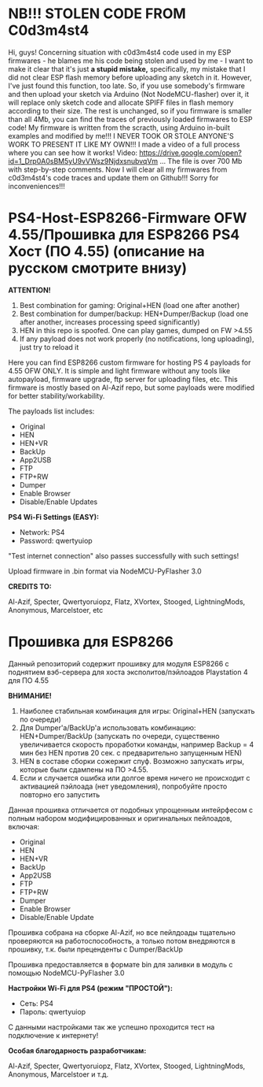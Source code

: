 # NB!!! STOLEN CODE FROM C0d3m4st4
Hi, guys! Concerning situation with c0d3m4st4 code used in my ESP firmwares - he blames me his code being stolen and used by me - I want to make it clear that it's just **a stupid mistake,** specifically, my mistake that I did not clear ESP flash memory before uploading any sketch in it. However, I've just found this function, too late. So, if you use somebody's firmware and then upload your sketch via Arduino (Not NodeMCU-flasher) over it, it will replace only sketch code and allocate SPIFF files in flash memory according to their size. The rest is unchanged, so if you firmware is smaller than all 4Mb, you can find the traces of previously loaded firmwares to ESP code! 
My firmware is written from the scracth, using Arduino in-built examples and modified by me!!! I NEVER TOOK OR STOLE ANYONE'S WORK TO PRESENT IT LIKE MY OWN!!!
I made a video of a full process where you can see how it works! Video: https://drive.google.com/open?id=1_Drp0A0sBM5yU9vVWsz9NjdxsnubvqVm … The file is over 700 Mb with step-by-step comments. Now I will clear all my firmwares from c0d3m4st4's code traces and update them on Github!!! Sorry for inconveniences!!!


# PS4-Host-ESP8266-Firmware OFW 4.55/Прошивка для ESP8266 PS4 Хост (ПО 4.55) (описание на русском смотрите внизу)

**ATTENTION!**
1. Best combination for gaming: Original+HEN (load one after another)
2. Best combination for dumper/backup: HEN+Dumper/Backup (load one after another, increases processing speed significantly)
3. HEN in this repo is spoofed. One can play games, dumped on FW >4.55
4. If any payload does not work properly (no notifications, long uploading), just try to reload it

Here you can find ESP8266 custom firmware for hosting PS 4 payloads for 4.55 OFW ONLY. It is simple and light firmware without any tools like autopayload, firmware upgrade, ftp server for uploading files, etc. This firmware is mostly based on Al-Azif repo, but some payloads were modified for better stability/workability.

The payloads list includes:
- Original
- HEN
- HEN+VR
- BackUp
- App2USB
- FTP
- FTP+RW
- Dumper
- Enable Browser
- Disable/Enable Updates

**PS4 Wi-Fi Settings (EASY):**
- Network: PS4
- Password: qwertyuiop

"Test internet connection" also passes successfully with such settings!

Upload firmware in .bin format via NodeMCU-PyFlasher 3.0 

**CREDITS TO:** 

Al-Azif, Specter, Qwertyoruiopz, Flatz, XVortex, Stooged, LightningMods, Anonymous, Marcelstoer, etc


# Прошивка для ESP8266
Данный репозиторий содержит прошивку для модуля ESP8266 с поднятием вэб-сервера для хоста эксполитов/пэйлоадов Playstation 4 для ПО 4.55

**ВНИМАНИЕ!**
1. Наиболее стабильная комбинация для игры: Original+HEN (запускать по очереди)
2. Для Dumper'а/BackUp'а использовать комбинацию: HEN+Dumper/BackUp (запускать по очереди, существенно увеличивается скорость проработки команды, например Backup = 4 мин без HEN против 20 сек. с предварительно запущенным HEN)
3. HEN в составе сборки сожержит спуф. Возможно запускать игры, которые были сдампены на ПО >4.55.
4. Если и случается ошибка или долгое время ничего не происходит с активацией пэйлоада (нет уведомления), попробуйте просто повторно его запустить

Данная прошивка отличается от подобных упрощенным интейрфесом с полным набором модифицированных и оригинальных пейлоадов, включая:
- Original
- HEN
- HEN+VR
- BackUp
- App2USB
- FTP
- FTP+RW
- Dumper
- Enable Browser
- Disable/Enable Update

Прошивка собрана на сборке Al-Azif, но все пейлдоады тщательно проверяются на работоспособность, а только потом внедряются в прошивку, т.к. были преценденты с Dumper/BackUp

Прошивка предоставляется в формате bin для заливки в модуль с помощью NodeMCU-PyFlasher 3.0

**Настройки Wi-Fi для PS4 (режим "ПРОСТОЙ"):**
- Сеть: PS4
- Пароль: qwertyuiop

С данными настройками так же успешно проходится тест на подключение к интернету!

**Особая благодарность разработчикам:**

Al-Azif, Specter, Qwertyoruiopz, Flatz, XVortex, Stooged, LightningMods, Anonymous, Marcelstoer и т.д.
